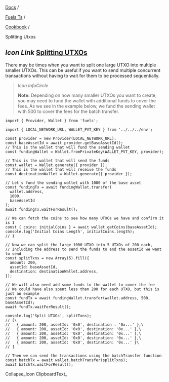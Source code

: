 [Docs](https://docs.fuel.network/) /

[Fuels Ts](https://docs.fuel.network/docs/fuels-ts/) /

[Cookbook](https://docs.fuel.network/docs/fuels-ts/cookbook/) /

Splitting Utxos

## _Icon Link_ [Splitting UTXOs](https://docs.fuel.network/docs/fuels-ts/cookbook/splitting-utxos/\#splitting-utxos)

There may be times when you want to split one large UTXO into multiple smaller UTXOs. This can be useful if you want to send multiple concurrent transactions without having to wait for them to be processed sequentially.

> _Icon InfoCircle_
>
> **Note:** Depending on how many smaller UTXOs you want to create, you may need to fund the wallet with additional funds to cover the fees. As we see in the example below, we fund the sending wallet with 500 to cover the fees for the batch transfer.

```fuel_Box fuel_Box-idXKMmm-css
import { Provider, Wallet } from 'fuels';

import { LOCAL_NETWORK_URL, WALLET_PVT_KEY } from '../../../env';

const provider = new Provider(LOCAL_NETWORK_URL);
const baseAssetId = await provider.getBaseAssetId();
// This is the wallet that will fund the sending wallet
const fundingWallet = Wallet.fromPrivateKey(WALLET_PVT_KEY, provider);

// This is the wallet that will send the funds
const wallet = Wallet.generate({ provider });
// This is the wallet that will receive the funds
const destinationWallet = Wallet.generate({ provider });

// Let's fund the sending wallet with 1000 of the base asset
const fundingTx = await fundingWallet.transfer(
  wallet.address,
  1000,
  baseAssetId
);
await fundingTx.waitForResult();

// We can fetch the coins to see how many UTXOs we have and confirm it is 1
const { coins: initialCoins } = await wallet.getCoins(baseAssetId);
console.log('Initial Coins Length', initialCoins.length);
// 1

// Now we can split the large 1000 UTXO into 5 UTXOs of 200 each,
// Including the address to send the funds to and the assetId we want to send
const splitTxns = new Array(5).fill({
  amount: 200,
  assetId: baseAssetId,
  destination: destinationWallet.address,
});

// We will also need add some funds to the wallet to cover the fee
// We could have also spent less than 200 for each UTXO, but this is just an example
const fundTx = await fundingWallet.transfer(wallet.address, 500, baseAssetId);
await fundTx.waitForResult();

console.log('Split UTXOs', splitTxns);
// [\
//   { amount: 200, assetId: '0x0', destination	: '0x...' },\
//   { amount: 200, assetId: '0x0', destination: '0x...' },\
//   { amount: 200, assetId: '0x0', destination: '0x...' },\
//   { amount: 200, assetId: '0x0', destination: '0x...' },\
//   { amount: 200, assetId: '0x0', destination: '0x...' }\
// ]

// Then we can send the transactions using the batchTransfer function
const batchTx = await wallet.batchTransfer(splitTxns);
await batchTx.waitForResult();
```

Collapse_Icon ClipboardText_